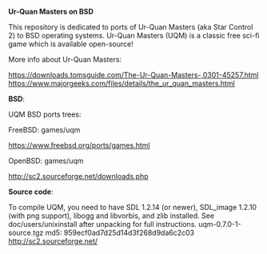 **Ur-Quan Masters on BSD**

This repository is dedicated to ports of Ur-Quan Masters (aka Star Control 2) to BSD operating systems. Ur-Quan Masters (UQM) is a classic free sci-fi game which is available open-source!

More info about Ur-Quan Masters:

https://downloads.tomsguide.com/The-Ur-Quan-Masters-,0301-45257.html
https://www.majorgeeks.com/files/details/the_ur_quan_masters.html

**BSD**:

UQM BSD ports trees:

FreeBSD: games/uqm

https://www.freebsd.org/ports/games.html

OpenBSD: games/uqm

http://sc2.sourceforge.net/downloads.php

**Source code**:

To compile UQM, you need to have SDL 1.2.14 (or newer), SDL_image 1.2.10 (with png support), libogg and libvorbis, and zlib installed. See doc/users/unixinstall after unpacking for full instructions.
uqm-0.7.0-1-source.tgz md5: 959ecf0ad7d25d14d3f268d9da6c2c03
http://sc2.sourceforge.net/

